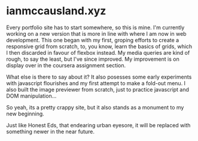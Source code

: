 # ianmccausland.xyz

Every portfolio site has to start somewhere, so this is mine. I'm currently working on a new version that is more in line with 
where I am now in web development. This one began with my first, groping efforts to create a responsive grid from scratch, to, you know,
learn the basics of grids, which I then discarded in favour of flexbox instead. My media queries are kind of rough, to say the least, 
but I've since improved. My improvement is on display over in the coursera assignment section.

What else is there to say about it? It also posesses some early experiments with javascript flourishes and my first attempt to 
make a fold-out menu. I also built the image previewer from scratch, just to practice javascript and DOM manipulation...

So yeah, its a pretty crappy site, but it also stands as a monument to my new beginning.

Just like Honest Eds, that endearing urban eyesore, it will be replaced with something newer in the near future.
